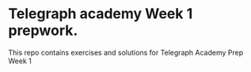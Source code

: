 # Telegraph academy Week 1 prepwork.

This repo contains exercises and solutions for Telegraph Academy Prep Week 1

